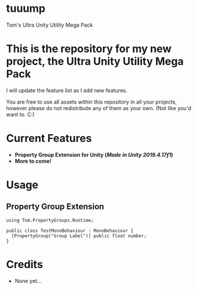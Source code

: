 # tuuump
Tom's Ultra Unity Utility Mega Pack
<h1>This is the repository for my new project, the <b>Ultra Unity Utility Mega Pack</b></h1>
<p>I will update the feature list as I add new features.</p>
<p>You are free to use all assets within this repository in all your projects, however please do not redistribute any of them as your own. (Not like you'd want to. C:)

<h1>Current Features</h1>
<ul>
  <li><b>Property Group Extension for Unity (<i>Made in Unity 2019.4.17f1</i>)</b></li>
  <li><b>More to come!</b></li>
</ul>

<h1>Usage</h1>
<h2>Property Group Extension</h2>

```
using Tom.PropertyGroups.Runtime;

public class TestMonoBehaviour : MonoBehaviour {
  [PropertyGroup("Group Label")] public float number;
}
```

<h1>Credits</h1>
<ul>
  <li>None yet...</li>
</ul>

